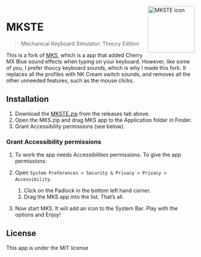 <img align="right" width="125" height="125" src="https://github.com/MrKai77/MKSTE/blob/master/MKSTE/Assets.xcassets/AppIcon.appiconset/MKSTE-icon-1024.png" alt="MKSTE icon">

# MKSTE
> Mechanical Keyboard Simulator: Thoccy Edition  

This is a fork of [MKS](https://github.com/x0054/MKS), which is a app that added Cherry MX Blue sound effects when typing on your keyboard. However, like some of you, I prefer thoccy keyboard sounds, which is why I made this fork. It replaces all the profiles with NK Cream switch sounds, and removes all the other unneeded features, such as the mouse clicks.

## Installation

1. Download the [MKSTE.zip](https://github.com/MrKai77/MKS/releases/latest) from the releases tab above.
1. Open the MKS.zip and drag MKS app to the Application folder in Finder.
1. Grant Accessibility permissions (see below).

### Grant Accessibility permissions

1. To work the app needs Accessibilities permissions. To give the app permissions:
   
1. Open `System Preferences > Security & Privacy > Privacy > Accessibility`.
   1. Click on the Padlock in the bottom left hand corner.
   1. Drag the MKS app into the list. That’s all.
   
1. Now start MKS. It will add an icon to the System Bar. Play with the options and Enjoy!

## License

This app is under the MIT license
